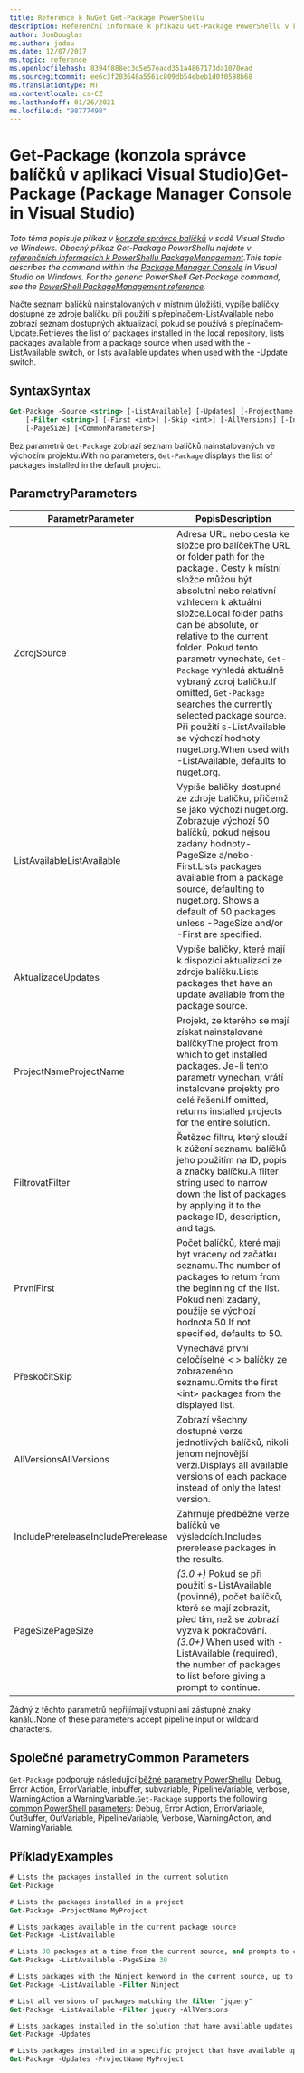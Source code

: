 ```yaml
---
title: Reference k NuGet Get-Package PowerShellu
description: Referenční informace k příkazu Get-Package PowerShellu v konzole správce balíčků NuGet v aplikaci Visual Studio.
author: JonDouglas
ms.author: jodou
ms.date: 12/07/2017
ms.topic: reference
ms.openlocfilehash: 8394f888ec3d5e57eacd351a4867173da1070ead
ms.sourcegitcommit: ee6c3f203648a5561c809db54ebeb1d0f0598b68
ms.translationtype: MT
ms.contentlocale: cs-CZ
ms.lasthandoff: 01/26/2021
ms.locfileid: "98777498"
---
```

# <a name="get-package-package-manager-console-in-visual-studio"></a><span data-ttu-id="39643-103">Get-Package (konzola správce balíčků v aplikaci Visual Studio)</span><span class="sxs-lookup"><span data-stu-id="39643-103">Get-Package (Package Manager Console in Visual Studio)</span></span>

<span data-ttu-id="39643-104">*Toto téma popisuje příkaz v [konzole správce balíčků](../../consume-packages/install-use-packages-powershell.md) v sadě Visual Studio ve Windows. Obecný příkaz Get-Package PowerShellu najdete v [referenčních informacích k PowerShellu PackageManagement](/powershell/module/packagemanagement/?view=powershell-6).*</span><span class="sxs-lookup"><span data-stu-id="39643-104">*This topic describes the command within the [Package Manager Console](../../consume-packages/install-use-packages-powershell.md) in Visual Studio on Windows. For the generic PowerShell Get-Package command, see the [PowerShell PackageManagement reference](/powershell/module/packagemanagement/?view=powershell-6).*</span></span>

<span data-ttu-id="39643-105">Načte seznam balíčků nainstalovaných v místním úložišti, vypíše balíčky dostupné ze zdroje balíčku při použití s přepínačem-ListAvailable nebo zobrazí seznam dostupných aktualizací, pokud se používá s přepínačem-Update.</span><span class="sxs-lookup"><span data-stu-id="39643-105">Retrieves the list of packages installed in the local repository, lists packages available from a package source when used with the -ListAvailable switch, or lists available updates when used with the -Update switch.</span></span>

## <a name="syntax"></a><span data-ttu-id="39643-106">Syntax</span><span class="sxs-lookup"><span data-stu-id="39643-106">Syntax</span></span>

```ps
Get-Package -Source <string> [-ListAvailable] [-Updates] [-ProjectName <string>]
    [-Filter <string>] [-First <int>] [-Skip <int>] [-AllVersions] [-IncludePrerelease]
    [-PageSize] [<CommonParameters>]
```

<span data-ttu-id="39643-107">Bez parametrů `Get-Package` zobrazí seznam balíčků nainstalovaných ve výchozím projektu.</span><span class="sxs-lookup"><span data-stu-id="39643-107">With no parameters, `Get-Package` displays the list of packages installed in the default project.</span></span>

## <a name="parameters"></a><span data-ttu-id="39643-108">Parametry</span><span class="sxs-lookup"><span data-stu-id="39643-108">Parameters</span></span>

| <span data-ttu-id="39643-109">Parametr</span><span class="sxs-lookup"><span data-stu-id="39643-109">Parameter</span></span> | <span data-ttu-id="39643-110">Popis</span><span class="sxs-lookup"><span data-stu-id="39643-110">Description</span></span> |
| --- | --- |
| <span data-ttu-id="39643-111">Zdroj</span><span class="sxs-lookup"><span data-stu-id="39643-111">Source</span></span> | <span data-ttu-id="39643-112">Adresa URL nebo cesta ke složce pro balíček</span><span class="sxs-lookup"><span data-stu-id="39643-112">The URL or folder path for the package .</span></span> <span data-ttu-id="39643-113">Cesty k místní složce můžou být absolutní nebo relativní vzhledem k aktuální složce.</span><span class="sxs-lookup"><span data-stu-id="39643-113">Local folder paths can be absolute, or relative to the current folder.</span></span> <span data-ttu-id="39643-114">Pokud tento parametr vynecháte, `Get-Package` vyhledá aktuálně vybraný zdroj balíčku.</span><span class="sxs-lookup"><span data-stu-id="39643-114">If omitted, `Get-Package` searches the currently selected package source.</span></span> <span data-ttu-id="39643-115">Při použití s-ListAvailable se výchozí hodnoty nuget.org.</span><span class="sxs-lookup"><span data-stu-id="39643-115">When used with -ListAvailable, defaults to nuget.org.</span></span> |
| <span data-ttu-id="39643-116">ListAvailable</span><span class="sxs-lookup"><span data-stu-id="39643-116">ListAvailable</span></span> | <span data-ttu-id="39643-117">Vypíše balíčky dostupné ze zdroje balíčku, přičemž se jako výchozí nuget.org. Zobrazuje výchozí 50 balíčků, pokud nejsou zadány hodnoty-PageSize a/nebo-First.</span><span class="sxs-lookup"><span data-stu-id="39643-117">Lists packages available from a package source, defaulting to nuget.org. Shows a default of 50 packages unless -PageSize and/or -First are specified.</span></span> |
| <span data-ttu-id="39643-118">Aktualizace</span><span class="sxs-lookup"><span data-stu-id="39643-118">Updates</span></span> | <span data-ttu-id="39643-119">Vypíše balíčky, které mají k dispozici aktualizaci ze zdroje balíčku.</span><span class="sxs-lookup"><span data-stu-id="39643-119">Lists packages that have an update available from the package source.</span></span> |
| <span data-ttu-id="39643-120">ProjectName</span><span class="sxs-lookup"><span data-stu-id="39643-120">ProjectName</span></span> | <span data-ttu-id="39643-121">Projekt, ze kterého se mají získat nainstalované balíčky</span><span class="sxs-lookup"><span data-stu-id="39643-121">The project from which to get installed packages.</span></span> <span data-ttu-id="39643-122">Je-li tento parametr vynechán, vrátí instalované projekty pro celé řešení.</span><span class="sxs-lookup"><span data-stu-id="39643-122">If omitted, returns installed projects for the entire solution.</span></span> |
| <span data-ttu-id="39643-123">Filtrovat</span><span class="sxs-lookup"><span data-stu-id="39643-123">Filter</span></span> | <span data-ttu-id="39643-124">Řetězec filtru, který slouží k zúžení seznamu balíčků jeho použitím na ID, popis a značky balíčku.</span><span class="sxs-lookup"><span data-stu-id="39643-124">A filter string used to narrow down the list of packages by applying it to the package ID, description, and tags.</span></span> |
| <span data-ttu-id="39643-125">První</span><span class="sxs-lookup"><span data-stu-id="39643-125">First</span></span> | <span data-ttu-id="39643-126">Počet balíčků, které mají být vráceny od začátku seznamu.</span><span class="sxs-lookup"><span data-stu-id="39643-126">The number of packages to return from the beginning of the list.</span></span> <span data-ttu-id="39643-127">Pokud není zadaný, použije se výchozí hodnota 50.</span><span class="sxs-lookup"><span data-stu-id="39643-127">If not specified, defaults to 50.</span></span> |
| <span data-ttu-id="39643-128">Přeskočit</span><span class="sxs-lookup"><span data-stu-id="39643-128">Skip</span></span> | <span data-ttu-id="39643-129">Vynechává první celočíselné &lt; &gt; balíčky ze zobrazeného seznamu.</span><span class="sxs-lookup"><span data-stu-id="39643-129">Omits the first &lt;int&gt; packages from the displayed list.</span></span>  |
| <span data-ttu-id="39643-130">AllVersions</span><span class="sxs-lookup"><span data-stu-id="39643-130">AllVersions</span></span> | <span data-ttu-id="39643-131">Zobrazí všechny dostupné verze jednotlivých balíčků, nikoli jenom nejnovější verzi.</span><span class="sxs-lookup"><span data-stu-id="39643-131">Displays all available versions of each package instead of only the latest version.</span></span> |
| <span data-ttu-id="39643-132">IncludePrerelease</span><span class="sxs-lookup"><span data-stu-id="39643-132">IncludePrerelease</span></span> | <span data-ttu-id="39643-133">Zahrnuje předběžné verze balíčků ve výsledcích.</span><span class="sxs-lookup"><span data-stu-id="39643-133">Includes prerelease packages in the results.</span></span> |
| <span data-ttu-id="39643-134">PageSize</span><span class="sxs-lookup"><span data-stu-id="39643-134">PageSize</span></span> | <span data-ttu-id="39643-135">*(3.0 +)* Pokud se při použití s-ListAvailable (povinné), počet balíčků, které se mají zobrazit, před tím, než se zobrazí výzva k pokračování.</span><span class="sxs-lookup"><span data-stu-id="39643-135">*(3.0+)* When used with -ListAvailable (required), the number of packages to list before giving a prompt to continue.</span></span> |

<span data-ttu-id="39643-136">Žádný z těchto parametrů nepřijímají vstupní ani zástupné znaky kanálu.</span><span class="sxs-lookup"><span data-stu-id="39643-136">None of these parameters accept pipeline input or wildcard characters.</span></span>

## <a name="common-parameters"></a><span data-ttu-id="39643-137">Společné parametry</span><span class="sxs-lookup"><span data-stu-id="39643-137">Common Parameters</span></span>

<span data-ttu-id="39643-138">`Get-Package` podporuje následující [běžné parametry PowerShellu](/powershell/module/microsoft.powershell.core/about/about_commonparameters): Debug, Error Action, ErrorVariable, inbuffer, subvariable, PipelineVariable, verbose, WarningAction a WarningVariable.</span><span class="sxs-lookup"><span data-stu-id="39643-138">`Get-Package` supports the following [common PowerShell parameters](/powershell/module/microsoft.powershell.core/about/about_commonparameters): Debug, Error Action, ErrorVariable, OutBuffer, OutVariable, PipelineVariable, Verbose, WarningAction, and WarningVariable.</span></span>

## <a name="examples"></a><span data-ttu-id="39643-139">Příklady</span><span class="sxs-lookup"><span data-stu-id="39643-139">Examples</span></span>

```ps
# Lists the packages installed in the current solution
Get-Package

# Lists the packages installed in a project
Get-Package -ProjectName MyProject

# Lists packages available in the current package source
Get-Package -ListAvailable

# Lists 30 packages at a time from the current source, and prompts to continue if more are available
Get-Package -ListAvailable -PageSize 30

# Lists packages with the Ninject keyword in the current source, up to 50
Get-Package -ListAvailable -Filter Ninject

# List all versions of packages matching the filter "jquery"
Get-Package -ListAvailable -Filter jquery -AllVersions

# Lists packages installed in the solution that have available updates
Get-Package -Updates

# Lists packages installed in a specific project that have available updates
Get-Package -Updates -ProjectName MyProject
```